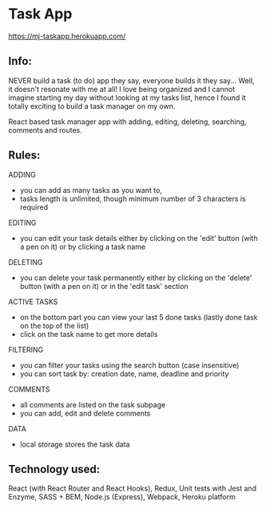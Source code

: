 # Task App

https://mj-taskapp.herokuapp.com/

## Info:
NEVER build a task (to do) app they say, everyone builds it they say... Well, it doesn't resonate with me at all! I love being organized and I cannot imagine starting my day without looking at my tasks list, hence I found it totally exciting to build a task manager on my own.

React based task manager app with adding, editing, deleting, searching, comments and routes.

## Rules:
ADDING
- you can add as many tasks as you want to,
- tasks length is unlimited, though minimum number of 3 characters is required

EDITING
- you can edit your task details either by clicking on the 'edit' button (with a pen on it) or by clicking a task name

DELETING
- you can delete your task permanently either by clicking on the 'delete' button (with a pen on it) or in the 'edit task' section

ACTIVE TASKS
- on the bottom part you can view your last 5 done tasks (lastly done task on the top of the list)
- click on the task name to get more details

FILTERING
- you can filter your tasks using the search button (case insensitive)
- you can sort task by: creation date, name, deadline and priority

COMMENTS
- all comments are listed on the task subpage
- you can add, edit and delete comments

DATA
- local storage stores the task data


## Technology used:
React (with React Router and React Hooks),
Redux,
Unit tests with Jest and Enzyme,
SASS + BEM,
Node.js (Express),
Webpack,
Heroku platform



